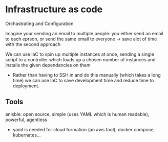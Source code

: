 # Infrastructure as code

Orchastrating and Configuration

Imagine your sending an email to multiple people: you either send an email to each eprson, or send the same email to everyone -> save alot of time with the second approach

We can use IaC to spin up multiple instances at once, sending a single script to a controller which loads up a chosen number of instances and installs the given dependancies on them
- Rather than having to SSH in and do this manually (which takes a long time) we can use IaC to save development time and reduce time to deployment. 

## Tools

anisble: open source, simple (uses YAML which is human readable), powerful, agentless
- yaml is needed for cloud formation (an aws tool), docker compose, kubernates...


